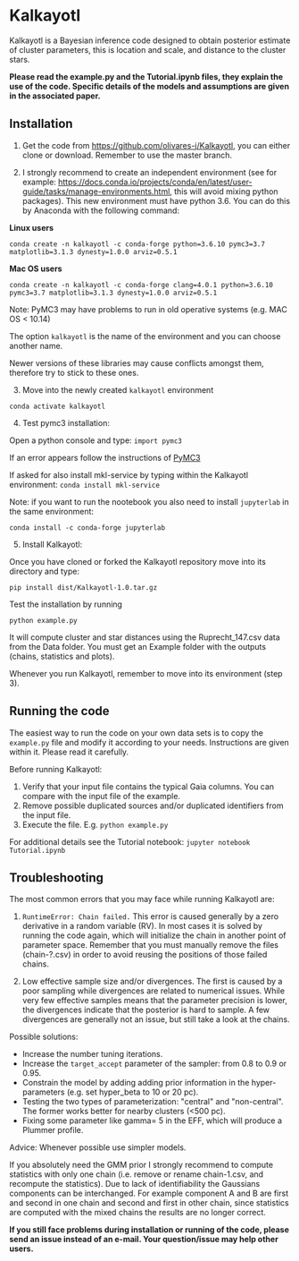 # Kalkayotl
Kalkayotl is a Bayesian inference code designed to obtain posterior estimate of cluster parameters, this is location and scale, and distance to the cluster stars.

**Please read the example.py and the Tutorial.ipynb files, they explain the use of the code. Specific details of the models and assumptions are given in the associated paper.**



## Installation

1. Get the code from https://github.com/olivares-j/Kalkayotl, you can either clone or download. Remember to use the master branch.


2. I strongly recommend to create an independent environment (see for example: https://docs.conda.io/projects/conda/en/latest/user-guide/tasks/manage-environments.html, this will avoid mixing python packages). This new environment must have python 3.6.
You can do this by Anaconda with the following command:

**Linux users**
```
conda create -n kalkayotl -c conda-forge python=3.6.10 pymc3=3.7 matplotlib=3.1.3 dynesty=1.0.0 arviz=0.5.1
```
**Mac OS users**
```
conda create -n kalkayotl -c conda-forge clang=4.0.1 python=3.6.10 pymc3=3.7 matplotlib=3.1.3 dynesty=1.0.0 arviz=0.5.1
```
Note: PyMC3 may have problems to run in old operative systems (e.g. MAC OS < 10.14)

The option `kalkayotl` is the name of the environment and you can choose another name.

Newer versions of these libraries may cause conflicts amongst them, therefore try to stick to these ones.

3. Move into the newly created `kalkayotl` environment

```conda activate kalkayotl```


4. Test pymc3 installation:

Open a python console and type:
```import pymc3```

If an error appears follow the instructions of [PyMC3](https://docs.pymc.io/)

If asked for also install mkl-service by typing within the Kalkayotl environment:
`conda install mkl-service`

Note: if you want to run the nootebook you also need to install `jupyterlab` in the same environment:
```
conda install -c conda-forge jupyterlab
```



5. Install Kalkayotl:

Once you have cloned or forked the Kalkayotl repository move into its directory and type:

```
pip install dist/Kalkayotl-1.0.tar.gz
```

Test the installation by running

```
python example.py
```

It will compute cluster and star distances using the Ruprecht_147.csv data from the Data folder. You must get an Example folder with the outputs (chains, statistics and plots).

Whenever you run Kalkayotl, remember to move into its environment (step 3).

## Running the code

The easiest way to run the code on your own data sets is to copy the ``example.py`` file and modify it according to your needs. Instructions are given within it. Please read it carefully.

Before running Kalkayotl:

1. Verify that your input file contains the typical Gaia columns. You can compare with the input file of the example. 
2. Remove possible duplicated sources and/or duplicated identifiers from the input file.
3. Execute the file. E.g. ```python example.py```

For additional details see the Tutorial notebook:
`jupyter notebook Tutorial.ipynb`

## Troubleshooting


The most common errors that you may face while running Kalkayotl are:

1. ``RuntimeError: Chain failed.``
 This error is caused generally by a zero derivative in a random variable (RV). In most cases it is solved by running the code again, which will initialize the chain in another point of parameter space. Remember that you must manually remove the files (chain-?.csv) in order to avoid reusing the positions of those failed chains.

2. Low effective sample size and/or divergences.
 The first is caused by a poor sampling while divergences are related to numerical issues. While very few effective samples means that the parameter precision is lower, the divergences indicate that the posterior is hard to sample. A few divergences are generally not an issue, but still take a look at the chains.

 Possible solutions:
 * Increase the number tuning iterations. 
 * Increase the ``target_accept`` parameter of the sampler: from 0.8 to 0.9 or 0.95. 
 * Constrain the model by adding adding prior information in the hyper-parameters (e.g. set hyper_beta to 10 or 20 pc).
 * Testing the two types of parameterization: "central" and "non-central". The former works better for nearby clusters (<500 pc).
 * Fixing some parameter like gamma= 5 in the EFF, which will produce a Plummer profile.

 Advice: Whenever possible use simpler models.

 If you absolutely need the GMM prior I strongly recommend to compute statistics with only one chain (i.e. remove or rename chain-1.csv, and recompute the statistics). Due to lack of identifiability the Gaussians components can be interchanged. For example component A and B are first and second in one chain and second and first in other chain, since statistics are computed with the mixed chains the results are no longer correct.
 
**If you still face problems during installation or running of the code, please send an issue instead of an e-mail. Your question/issue may help other users.**

